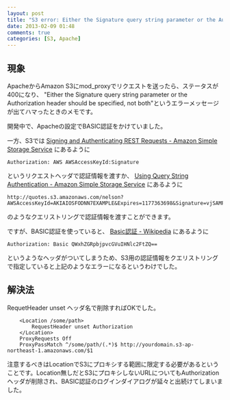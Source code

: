```yaml
---
layout: post
title: "S3 error: Either the Signature query string parameter or the Authorization header should be specified"
date: 2013-02-09 01:48
comments: true
categories: [S3, Apache]
---
```

## 現象
ApacheからAmazon S3にmod_proxyでリクエストを送ったら、ステータスが400になり、
"Either the Signature query string parameter or the Authorization header should be specified, not both"というエラーメッセージが出てハマったときのメモです。

開発中で、Apacheの設定でBASIC認証をかけていました。

一方、S3では
[Signing and Authenticating REST Requests - Amazon Simple Storage Service](http://docs.aws.amazon.com/AmazonS3/latest/dev/RESTAuthentication.html#ConstructingTheAuthenticationHeader)
にあるように

```
Authorization: AWS AWSAccessKeyId:Signature
```

というリクエストヘッダで認証情報を渡すか、
[Using Query String Authentication - Amazon Simple Storage Service](http://docs.aws.amazon.com/AmazonS3/latest/dev/S3_QSAuth.html)
にあるように

```
http://quotes.s3.amazonaws.com/nelson?AWSAccessKeyId=AKIAIOSFODNN7EXAMPLE&Expires=1177363698&Signature=vjSAMPLENmGa%2ByT272YEAiv4%3D
```

のようなクエリストリングで認証情報を渡すことができます。

ですが、BASIC認証を使っていると、
[Basic認証 - Wikipedia](http://ja.wikipedia.org/wiki/Basic%E8%AA%8D%E8%A8%BC)
にあるように

```
Authorization: Basic QWxhZGRpbjpvcGVuIHNlc2FtZQ==
```

というようなヘッダがついてしまうため、S3用の認証情報をクエリストリングで指定していると上記のようなエラーになるというわけでした。


## 解決法
RequetHeader unset ヘッダ名で削除すればOKでした。

```
    <Location /some/path>
        RequestHeader unset Authorization
    </Location>
    ProxyRequests Off
    ProxyPassMatch ^/some/path/(.*)$ http://yourdomain.s3-ap-northeast-1.amazonaws.com/$1
```

注意するべきはLocationでS3にプロキシする範囲に限定する必要があるということです。Location無しだとS3にプロキシしないURLについてもAuthorizationヘッダが削除され、BASIC認証のログインダイアログが延々と出続けてしまいました。
